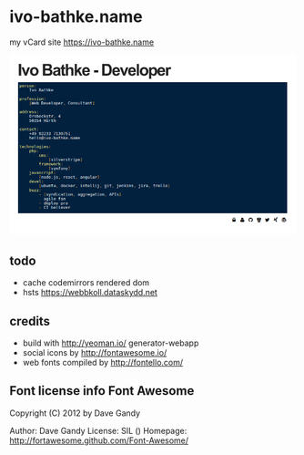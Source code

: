 ivo-bathke.name
============

my vCard site https://ivo-bathke.name

![ivo-bathke.name](screenshot.png)

## todo
- cache codemirrors rendered dom
- hsts https://webbkoll.dataskydd.net

## credits

- build with http://yeoman.io/ generator-webapp
- social icons by http://fontawesome.io/
- web fonts compiled by http://fontello.com/

## Font license info Font Awesome

   Copyright (C) 2012 by Dave Gandy

   Author:    Dave Gandy
   License:   SIL ()
   Homepage:  http://fortawesome.github.com/Font-Awesome/
